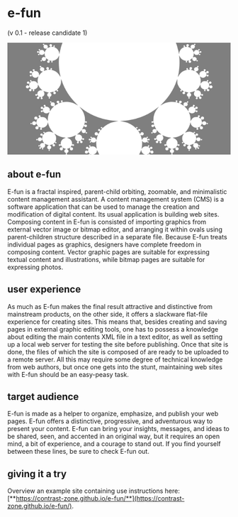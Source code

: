 # e-fun

(v 0.1 - release candidate 1)  

![](media/socmedia.png)  

## about e-fun

E-fun is a fractal inspired, parent-child orbiting, zoomable, and minimalistic content management assistant. A content management system (CMS) is a software application that can be used to manage the creation and modification of digital content. Its usual application is building web sites. Composing content in E-fun is consisted of importing graphics from external vector image or bitmap editor, and arranging it within ovals using parent-children structure described in a separate file. Because E-fun treats individual pages as graphics, designers have complete freedom in composing content. Vector graphic pages are suitable for expressing textual content and illustrations, while bitmap pages are suitable for expressing photos.

## user experience

As much as E-fun makes the final result attractive and distinctive from mainstream products, on the other side, it offers a slackware flat-file experience for creating sites. This means that, besides creating and saving pages in external graphic editing tools, one has to possess a knowledge about editing the main contents XML file in a text editor, as well as setting up a local web server for testing the site before publishing. Once that site is done, the files of which the site is composed of are ready to be uploaded to a remote server. All this may require some degree of technical knowledge from web authors, but once one gets into the stunt, maintaining web sites with E-fun should be an easy-peasy task.

## target audience

E-fun is made as a helper to organize, emphasize, and publish your web pages. E-fun offers a distinctive, progressive, and adventurous way to present your content. E-fun can bring your insights, messages, and ideas to be shared, seen, and accented in an original way, but it requires an open mind, a bit of experience, and a courage to stand out. If you find yourself between these lines, be sure to check E-fun out.

## giving it a try

Overview an example site containing use instructions here: [**https://contrast-zone.github.io/e-fun/**](https://contrast-zone.github.io/e-fun/).
